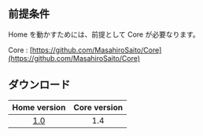 ## 前提条件

Home を動かすためには、前提として Core が必要なります。

Core : [https://github.com/MasahiroSaito/Core](https://github.com/MasahiroSaito/Core)

## ダウンロード

| Home version | Core version |
| :----------: | :----------: |
| [1.0](/raw/master/mvn-repo/com/nepian/spigot/home/1.0/home-1.0.jar)  | 1.4  |